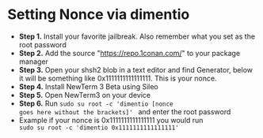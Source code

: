 # Setting Nonce via dimentio

- **Step 1.** Install your favorite jailbreak. Also remember what you set as the root password
- **Step 2.** Add the source "https://repo.1conan.com/" to your package manager
- **Step 3.** Open your shsh2 blob in a text editor and find Generator, below it will be something like 0x1111111111111111. This is your nonce.
- **Step 4.** Install NewTerm 3 Beta using Sileo
- **Step 5.** Open NewTerm3 on your device
- **Step 6.** Run <code>sudo su root -c 'dimentio [nonce goes here without the brackets]' </code> and enter the root password
- Example if your nonce is 0x1111111111111111 you would run <code> sudo su root -c 'dimentio 0x1111111111111111' </code>
